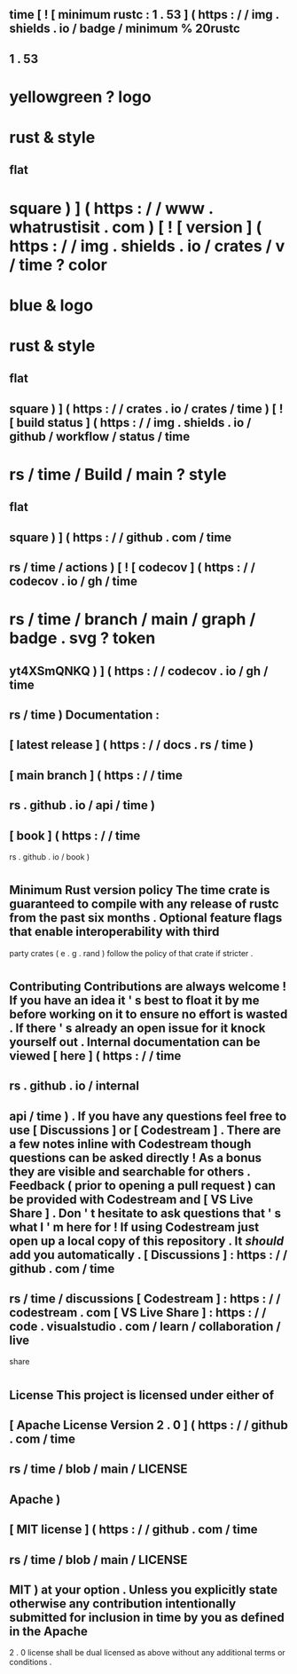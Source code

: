#
time
[
!
[
minimum
rustc
:
1
.
53
]
(
https
:
/
/
img
.
shields
.
io
/
badge
/
minimum
%
20rustc
-
1
.
53
-
yellowgreen
?
logo
=
rust
&
style
=
flat
-
square
)
]
(
https
:
/
/
www
.
whatrustisit
.
com
)
[
!
[
version
]
(
https
:
/
/
img
.
shields
.
io
/
crates
/
v
/
time
?
color
=
blue
&
logo
=
rust
&
style
=
flat
-
square
)
]
(
https
:
/
/
crates
.
io
/
crates
/
time
)
[
!
[
build
status
]
(
https
:
/
/
img
.
shields
.
io
/
github
/
workflow
/
status
/
time
-
rs
/
time
/
Build
/
main
?
style
=
flat
-
square
)
]
(
https
:
/
/
github
.
com
/
time
-
rs
/
time
/
actions
)
[
!
[
codecov
]
(
https
:
/
/
codecov
.
io
/
gh
/
time
-
rs
/
time
/
branch
/
main
/
graph
/
badge
.
svg
?
token
=
yt4XSmQNKQ
)
]
(
https
:
/
/
codecov
.
io
/
gh
/
time
-
rs
/
time
)
Documentation
:
-
[
latest
release
]
(
https
:
/
/
docs
.
rs
/
time
)
-
[
main
branch
]
(
https
:
/
/
time
-
rs
.
github
.
io
/
api
/
time
)
-
[
book
]
(
https
:
/
/
time
-
rs
.
github
.
io
/
book
)
#
#
Minimum
Rust
version
policy
The
time
crate
is
guaranteed
to
compile
with
any
release
of
rustc
from
the
past
six
months
.
Optional
feature
flags
that
enable
interoperability
with
third
-
party
crates
(
e
.
g
.
rand
)
follow
the
policy
of
that
crate
if
stricter
.
#
#
Contributing
Contributions
are
always
welcome
!
If
you
have
an
idea
it
'
s
best
to
float
it
by
me
before
working
on
it
to
ensure
no
effort
is
wasted
.
If
there
'
s
already
an
open
issue
for
it
knock
yourself
out
.
Internal
documentation
can
be
viewed
[
here
]
(
https
:
/
/
time
-
rs
.
github
.
io
/
internal
-
api
/
time
)
.
If
you
have
any
questions
feel
free
to
use
[
Discussions
]
or
[
Codestream
]
.
There
are
a
few
notes
inline
with
Codestream
though
questions
can
be
asked
directly
!
As
a
bonus
they
are
visible
and
searchable
for
others
.
Feedback
(
prior
to
opening
a
pull
request
)
can
be
provided
with
Codestream
and
[
VS
Live
Share
]
.
Don
'
t
hesitate
to
ask
questions
that
'
s
what
I
'
m
here
for
!
If
using
Codestream
just
open
up
a
local
copy
of
this
repository
.
It
_should_
add
you
automatically
.
[
Discussions
]
:
https
:
/
/
github
.
com
/
time
-
rs
/
time
/
discussions
[
Codestream
]
:
https
:
/
/
codestream
.
com
[
VS
Live
Share
]
:
https
:
/
/
code
.
visualstudio
.
com
/
learn
/
collaboration
/
live
-
share
#
#
License
This
project
is
licensed
under
either
of
-
[
Apache
License
Version
2
.
0
]
(
https
:
/
/
github
.
com
/
time
-
rs
/
time
/
blob
/
main
/
LICENSE
-
Apache
)
-
[
MIT
license
]
(
https
:
/
/
github
.
com
/
time
-
rs
/
time
/
blob
/
main
/
LICENSE
-
MIT
)
at
your
option
.
Unless
you
explicitly
state
otherwise
any
contribution
intentionally
submitted
for
inclusion
in
time
by
you
as
defined
in
the
Apache
-
2
.
0
license
shall
be
dual
licensed
as
above
without
any
additional
terms
or
conditions
.
